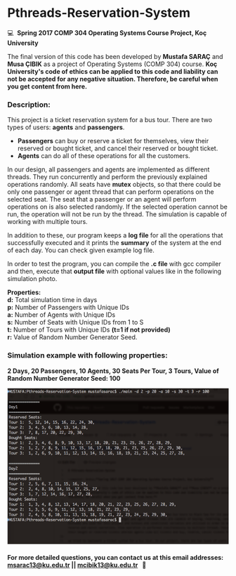 # Pthreads-Reservation-System

:computer: &nbsp;**Spring 2017 COMP 304 Operating Systems Course Project, Koç University**

The final version of this code has been developed by **Mustafa SARAÇ** and **Musa ÇIBIK** as a project of Operating Systems (COMP 304) course. **Koç University's code of ethics can be applied to this code and liability can not be accepted for any negative situation. Therefore, be careful when you get content from here.**

### Description:
This project is a ticket reservation system for a bus tour. There are two types of users: **agents** and **passengers**. 

- **Passengers** can buy or reserve a ticket for themselves, view their reserved or bought ticket, and cancel their reserved or bought ticket.
- **Agents** can do all of these operations for all the customers.

In our design, all passengers and agents are implemented as different threads. They run concurrently and perform the previously explained operations randomly. All seats have **mutex** objects, so that there could be only one passenger or agent thread that can perform operations on the selected seat. The seat that a passenger or an agent will perform operations on is also selected randomly. If the selected operation cannot be run, the operation will not be run by the thread. The simulation is capable of working with multiple tours. 

In addition to these, our program keeps a **log file** for all the operations that successfully executed and it prints the **summary** of the system at the end of each day. You can check given example log file.

In order to test the program, you can compile the **.c file** with gcc compiler and then, execute that **output file** with optional values like in the following simulation photo.

**Properties:** <br>
**d:** Total simulation time in days <br>
**p:** Number of Passengers with Unique IDs <br>
**a:** Number of Agents with Unique IDs <br>
**s:** Number of Seats with Unique IDs from 1 to S <br>
**t:** Number of Tours with Unique IDs **(t=1 if not provided)** <br>
**r:** Value of Random Number Generator Seed. <br>

### Simulation example with following properties:

**2 Days, 20 Passengers, 10 Agents, 30 Seats Per Tour, 3 Tours, Value of Random Number Generator Seed: 100**

<kbd>
  <img src="simulation.png">
</kbd>
<br>

#### For more detailed questions, you can contact us at this email addresses: msarac13@ku.edu.tr || mcibik13@ku.edu.tr &nbsp;&nbsp;:email:
